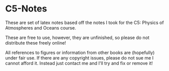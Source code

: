 # C5-Notes

These are set of latex notes based off the notes I took for the C5: Physics of Atmospheres and Oceans course.

These are free to use, however, they are unfinished, so please do not distribute these freely online!

All references to figures or information from other books are (hopefully) under fair use. If there are any copyright issues, please do not sue me I cannot afford it. Instead just contact me and I'll try and fix or remove it!
